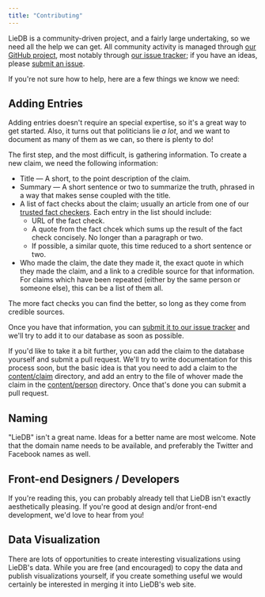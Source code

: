 ```yaml
---
title: "Contributing"
---
```


LieDB is a community-driven project, and a fairly large undertaking, so we need all the help we can get.  All community activity is managed through [our GitHub project](https://github.com/liedb/liedb), most notably through [our issue tracker](https://github.com/liedb/liedb/issues); if you have an ideas, please [submit an issue](https://github.com/liedb/liedb/issues/new).

If you're not sure how to help, here are a few things we know we need:

## Adding Entries

Adding entries doesn't require an special expertise, so it's a great way to get started.  Also, it turns out that politicians lie *a lot*, and we want to document as many of them as we can, so there is plenty to do!

The first step, and the most difficult, is gathering information.  To create a new claim, we need the following information:

 * Title — A short, to the point description of the claim.
 * Summary — A short sentence or two to summarize the truth, phrased in
   a way that makes sense coupled with the title.
 * A list of fact checks about the claim; usually an article from one of our [trusted fact checkers](/checker).  Each entry in the list should include:
   * URL of the fact check.
   * A quote from the fact chcek which sums up the result of the fact
     check concisely.  No longer than a paragraph or two.
   * If possible, a similar quote, this time reduced to a short
     sentence or two.
 * Who made the claim, the date they made it, the exact quote in which
   they made the claim, and a link to a credible source for that
   information.  For claims which have been repeated (either by the
   same person or someone else), this can be a list of them all.

The more fact checks you can find the better, so long as they come from
credible sources.

Once you have that information, you can
[submit it to our issue tracker](https://github.com/liedb/liedb/issues/new)
and we'll try to add it to our database as soon as possible.

If you'd like to take it a bit further, you can add the claim to the
database yourself and submit a pull request.  We'll try to write
documentation for this process soon, but the basic idea is that you
need to add a claim to the
[content/claim](https://github.com/liedb/liedb/tree/master/content/claim)
directory, and add an entry to the file of whover made the claim in the
[content/person](https://github.com/liedb/liedb/tree/master/content/person)
directory.  Once that's done you can submit a pull request.

## Naming

"LieDB" isn't a great name.  Ideas for a better name are most welcome.
Note that the domain name needs to be available, and preferably the
Twitter and Facebook names as well.

## Front-end Designers / Developers

If you're reading this, you can probably already tell that LieDB isn't
exactly aesthetically pleasing.  If you're good at design and/or
front-end development, we'd love to hear from you!

## Data Visualization

There are lots of opportunities to create interesting visualizations
using LieDB's data.  While you are free (and encouraged) to copy the
data and publish visualizations yourself, if you create something
useful we would certainly be interested in merging it into LieDB's
web site.
